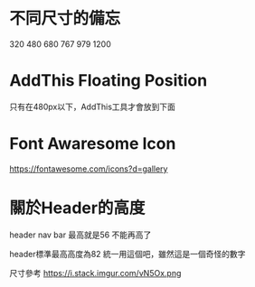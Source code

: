 # 不同尺寸的備忘
320
480
680
767
979
1200

# AddThis Floating Position

只有在480px以下，AddThis工具才會放到下面

# Font Awaresome Icon
https://fontawesome.com/icons?d=gallery

# 關於Header的高度

header nav bar 最高就是56
不能再高了

header標準最高高度為82
統一用這個吧，雖然這是一個奇怪的數字

尺寸參考
https://i.stack.imgur.com/vN5Ox.png